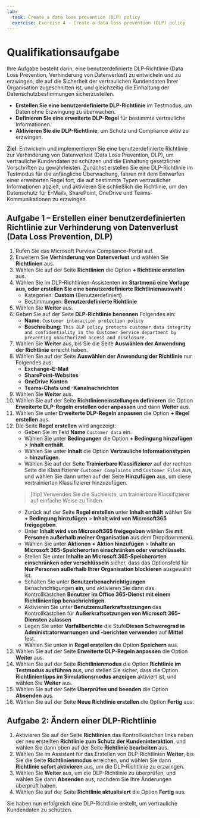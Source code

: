 ```yaml
---
lab:
  task: Create a data loss prevention (DLP) policy
  exercise: Exercise 4 - Create a data loss prevention (DLP) policy
---
```


# Qualifikationsaufgabe

Ihre Aufgabe besteht darin, eine benutzerdefinierte DLP-Richtlinie (Data Loss Prevention, Verhinderung von Datenverlust) zu entwickeln und zu erzwingen, die auf die Sicherheit der vertraulichen Kundendaten Ihrer Organisation zugeschnitten ist, und gleichzeitig die Einhaltung der Datenschutzbestimmungen sicherzustellen.

- **Erstellen Sie eine benutzerdefinierte DLP-Richtlinie** im Testmodus, um Daten ohne Erzwingung zu überwachen.
- **Definieren Sie eine erweiterte DLP-Regel** für bestimmte vertrauliche Informationen.
- **Aktivieren Sie die DLP-Richtlinie**, um Schutz und Compliance aktiv zu erzwingen.

**Ziel**: Entwickeln und implementieren Sie eine benutzerdefinierte Richtlinie zur Verhinderung von Datenverlust (Data Loss Prevention, DLP), um vertrauliche Kundendaten zu schützen und die Einhaltung gesetzlicher Vorschriften zu gewährleisten. Zunächst erstellen Sie eine DLP-Richtlinie im Testmodus für die anfängliche Überwachung, fahren mit dem Entwerfen einer erweiterten Regel fort, die auf bestimmte Typen vertraulicher Informationen abzielt, und aktivieren Sie schließlich die Richtlinie, um den Datenschutz für E-Mails, SharePoint, OneDrive und Teams-Kommunikationen zu erzwingen.

## Aufgabe 1 – Erstellen einer benutzerdefinierten Richtlinie zur Verhinderung von Datenverlust (Data Loss Prevention, DLP)

1. Rufen Sie das Microsoft Purview Compliance-Portal auf.
1. Erweitern Sie **Verhinderung von Datenverlust** und wählen Sie **Richtlinien** aus.
1. Wählen Sie auf der Seite **Richtlinien** die Option **+ Richtlinie erstellen** aus.
1. Wählen Sie im DLP-Richtlinien-Assistenten im **Startmenü eine Vorlage aus, oder erstellen Sie eine benutzerdefinierte Richtlinienauswahl** :
   - Kategorien: **Custom** (Benutzerdefiniert)
   - Bestimmungen: **Benutzerdefinierte Richtlinie**
1. Wählen Sie **Weiter** aus.
1. Geben Sie auf der Seite **DLP-Richtlinie benennen** Folgendes ein:
   - **Name**: `Customer interaction protection policy`
   - **Beschreibung:** `This DLP policy protects customer data integrity and confidentiality in the Customer Service department by preventing unauthorized access and disclosure.`
1. Wählen Sie **Weiter** aus, bis Sie die Seite **Auswählen der Anwendung der Richtlinie** erreicht haben.
1. Wählen Sie auf der Seite **Auswählen der Anwendung der Richtlinie** nur Folgendes aus:
   - **Exchange-E-Mail**
   - **SharePoint-Websites**
   - **OneDrive Konten**
   - **Teams-Chats und -Kanalnachrichten**
1. Wählen Sie **Weiter** aus.
1. Wählen Sie auf der Seite **Richtlinieneinstellungen definieren** die Option **Erweiterte DLP-Regeln erstellen oder anpassen** und dann **Weiter** aus.
1. Wählen Sie unter **Erweiterte DLP-Regeln anpassen** die Option **+ Regel erstellen** aus.
1. Die Seite **Regel erstellen** wird angezeigt:
   - Geben Sie im Feld **Name** `Customer data` ein.
   - Wählen Sie unter **Bedingungen** die Option **+ Bedingung hinzufügen** > **Inhalt enthält**.
   - Wählen Sie unter **Inhalt** die Option **Vertrauliche Informationstypen** > **hinzufügen**.
   - Wählen Sie auf der Seite **Trainierbare Klassifizierer** auf der rechten Seite die Klassifizierer `Customer Complaints` und `Customer Files` aus, und wählen Sie dann unten auf der Seite **Hinzufügen** aus, um diese vortrainierten Klassifizierer hinzuzufügen.
   > [!tip] Verwenden Sie die Suchleiste, um trainierbare Klassifizierer auf einfache Weise zu finden.
   - Zurück auf der Seite **Regel erstellen** unter **Inhalt enthält** wählen Sie **+ Bedingung hinzufügen** > **Inhalt wird von Microsoft365 freigegeben**.
   - Unter **Inhalt wird von Microsoft365 freigegeben** wählen Sie **mit Personen außerhalb meiner Organisation** aus dem Dropdownmenü.
   - Wählen Sie unter **Aktionen** **+ Aktion hinzufügen** > **Inhalte an Microsoft 365-Speicherorten einschränken oder verschlüsseln**.
   - Stellen Sie unter **Inhalte an Microsoft 365-Speicherorten einschränken oder verschlüsseln** sicher, dass das Optionsfeld für **Nur Personen außerhalb Ihrer Organisation blockieren** ausgewählt ist.
   - Schalten Sie unter **Benutzerbenachrichtigungen** Benachrichtigungen **ein**, und aktivieren Sie dann das Kontrollkästchen **Benutzer im Office 365-Dienst mit einem Richtlinientipp benachrichtigen**.
   - Aktivieren Sie unter **Benutzeraußerkraftsetzungen** das Kontrollkästchen für **Außerkraftsetzungen von Microsoft 365-Diensten zulassen**
   - Legen Sie unter **Vorfallberichte** die Stufe**Diesen Schweregrad in Administratorwarnungen und -berichten verwenden** auf **Mittel** fest.
   - Wählen Sie unten in **Regel erstellen** die Option **Speichern** aus.
1. Wählen Sie auf der Seite **Erweiterte DLP-Regeln anpassen** die Option **Weiter** aus.
1. Wählen Sie auf der Seite **Richtlinienmodus** die Option **Richtlinie im Testmodus ausführen** aus, und stellen Sie sicher, dass die Option **Richtlinientipps im Simulationsmodus anzeigen** aktiviert ist, und wählen Sie **Weiter** aus.
1. Wählen Sie auf der Seite **Überprüfen und beenden** die Option **Absenden** aus.
1. Wählen Sie auf der Seite **Neue Richtlinie erstellen** die Option **Fertig** aus.

## Aufgabe 2: Ändern einer DLP-Richtlinie

1. Aktivieren Sie auf der Seite **Richtlinien** das Kontrollkästchen links neben der neu erstellten **Richtlinie zum Schutz der Kundeninteraktion**, und wählen Sie dann oben auf der Seite **Richtlinie bearbeiten** aus.
1. Wählen Sie im Assistent für das Erstellen von DLP-Richtlinien **Weiter**, bis Sie die Seite **Richtlinienmodus** erreichen, und wählen Sie dann **Richtlinie sofort aktivieren** aus, um die DLP-Richtlinie zu erzwingen.
1. Wählen Sie **Weiter** aus, um die DLP-Richtlinie zu überprüfen, und wählen Sie dann **Absenden** aus, nachdem Sie Ihre Änderungen überprüft haben.
1. Wählen Sie auf der Seite **Richtlinie aktualisiert** die Option **Fertig** aus.

Sie haben nun erfolgreich eine DLP-Richtlinie erstellt, um vertrauliche Kundendaten zu schützen.

